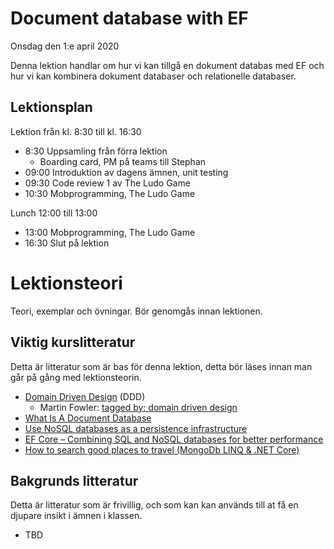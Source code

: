 # Document database with EF

Onsdag den 1:e april 2020

Denna lektion handlar om hur vi kan tillgå en dokument databas med EF och hur vi kan kombinera dokument databaser och relationelle databaser.

## Lektionsplan
Lektion från kl. 8:30 till kl. 16:30

* 8:30 Uppsamling från förra lektion    
  - Boarding card, PM på teams till Stephan
* 09:00 Introduktion av dagens ämnen, unit testing
* 09:30 Code review 1 av The Ludo Game
* 10:30 Mobprogramming, The Ludo Game

Lunch 12:00 till 13:00

* 13:00 Mobprogramming, The Ludo Game
* 16:30 Slut på lektion

# Lektionsteori

Teori, exemplar och övningar. Bör genomgås innan lektionen.

## Viktig kurslitteratur
Detta är litteratur som är bas för denna lektion, detta bör läses innan man går på gång med lektionsteorin.

* [Domain Driven Design](https://airbrake.io/blog/software-design/domain-driven-design) (DDD)
  * Martin Fowler: [tagged by: domain driven design](https://martinfowler.com/tags/domain%20driven%20design.html)
* [What Is A Document Database](https://www.c-sharpcorner.com/article/what-is-a-document-database/)
* [Use NoSQL databases as a persistence infrastructure](https://docs.microsoft.com/en-us/dotnet/architecture/microservices/microservice-ddd-cqrs-patterns/nosql-database-persistence-infrastructure)
* [EF Core – Combining SQL and NoSQL databases for better performance](https://www.thereformedprogrammer.net/ef-core-combining-sql-and-nosql-databases-for-better-performance/)
* [How to search good places to travel (MongoDb LINQ & .NET Core)](https://qappdesign.com/code/search-best-places-mongodb-linq-netcore/)

## Bakgrunds litteratur
Detta är litteratur som är frivillig, och som kan kan används till at få en djupare insikt i ämnen i klassen.

* TBD

